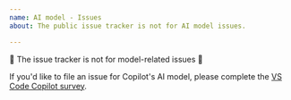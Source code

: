 ```yaml
---
name: AI model - Issues
about: The public issue tracker is not for AI model issues.

---
```


🚨 The issue tracker is not for model-related issues 🚨

If you'd like to file an issue for Copilot's AI model, please complete the [VS Code Copilot survey](https://aka.ms/vscode-copilot-survey).